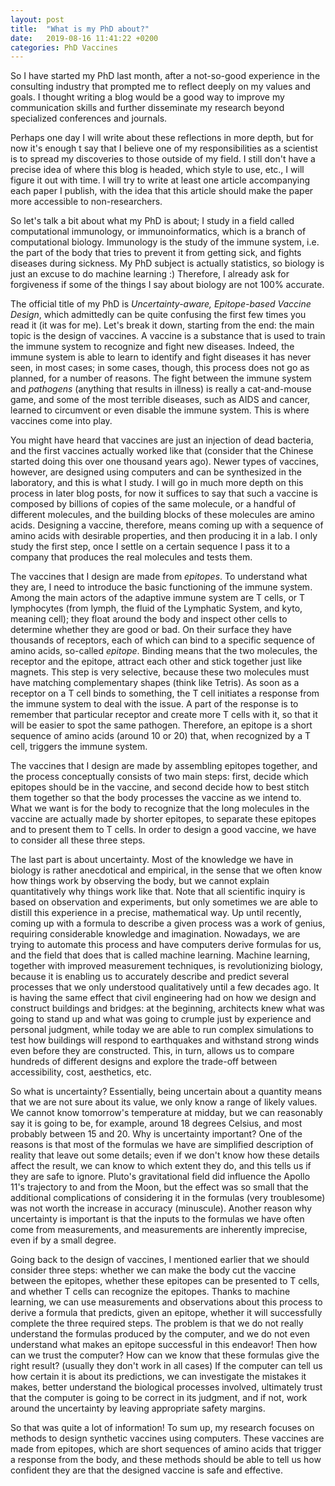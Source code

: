 ```yaml
---
layout: post
title:  "What is my PhD about?"
date:   2019-08-16 11:41:22 +0200
categories: PhD Vaccines
---
```


So I have started my PhD last month, after a not-so-good experience in the
consulting industry that prompted me to reflect deeply on my values and goals. I
thought writing a blog would be a good way to improve my communication skills
and further disseminate my research beyond specialized conferences and journals.
<!-- more -->
Perhaps one day I will write about these reflections in more depth, but for now
it's enough t say that I believe one of my responsibilities as a scientist is to
spread my discoveries to those outside of my field. I still don't have a precise
idea of where this blog is headed, which style to use, etc., I will figure it
out with time. I will try to write at least one article accompanying each paper
I publish, with the idea that this article should make the paper more accessible
to non-researchers.

So let's talk a bit about what my PhD is about; I study in a field called
computational immunology, or immunoinformatics, which is a branch of
computational biology. Immunology is the study of the immune system, i.e. the
part of the body that tries to prevent it from getting sick, and fights diseases
during sickness. My PhD subject is actually statistics, so biology is just an
excuse to do machine learning :) Therefore, I already ask for forgiveness if
some of the things I say about biology are not 100% accurate.

The official title of my PhD is _Uncertainty-aware, Epitope-based Vaccine
Design_, which admittedly can be quite confusing the first few times you read it
(it was for me). Let's break it down, starting from the end: the main topic is
the design of vaccines. A vaccine is a substance that is used to train the
immune system to recognize and fight new diseases. Indeed, the immune system is
able to learn to identify and fight diseases it has never seen, in most cases;
in some cases, though, this process does not go as planned, for a number of
reasons. The fight between the immune system and _pathogens_ (anything that
results in illness) is really a cat-and-mouse game, and some of the most
terrible diseases, such as AIDS and cancer, learned to circumvent or even
disable the immune system. This is where vaccines come into play.

You might have heard that vaccines are just an injection of dead bacteria, and
the first vaccines actually worked like that (consider that the Chinese started
doing this over one thousand years ago). Newer types of vaccines, however, are
designed using computers and can be synthesized in the laboratory, and this is
what I study. I will go in much more depth on this process in later blog posts,
for now it suffices to say that such a vaccine is composed by billions of copies
of the same molecule, or a handful of different molecules, and the building
blocks of these molecules are amino acids. Designing a vaccine, therefore, means
coming up with a sequence of amino acids with desirable properties, and then
producing it in a lab. I only study the first step, once I settle on a certain
sequence I pass it to a company that produces the real molecules and tests them.

The vaccines that I design are made from _epitopes_. To understand what they
are, I need to introduce the basic functioning of the immune system. Among the
main actors of the adaptive immune system are T cells, or T lymphocytes (from
lymph, the fluid of the Lymphatic System, and kyto, meaning cell); they float
around the body and inspect other cells to determine whether they are good or
bad. On their surface they have thousands of receptors, each of which can bind
to a specific sequence of amino acids, so-called _epitope_. Binding means that
the two molecules, the receptor and the epitope, attract each other and stick
together just like magnets. This step is very selective, because these two
molecules must have matching complementary shapes (think like Tetris). As soon
as a receptor on a T cell binds to something, the T cell initiates a response
from the immune system to deal with the issue. A part of the response is to
remember that particular receptor and create more T cells with it, so that it
will be easier to spot the same pathogen. Therefore, an epitope is a short
sequence of amino acids (around 10 or 20) that, when recognized by a T cell,
triggers the immune system.

The vaccines that I design are made by assembling epitopes together, and the
process conceptually consists of two main steps: first, decide which epitopes
should be in the vaccine, and second decide how to best stitch them together so
that the body processes the vaccine as we intend to. What we want is for the
body to recognize that the long molecules in the vaccine are actually made by
shorter epitopes, to separate these epitopes and to present them to T cells. In
order to design a good vaccine, we have to consider all these three steps.

The last part is about uncertainty. Most of the knowledge we have in biology is
rather anecdotical and empirical, in the sense that we often know how things
work by observing the body, but we cannot explain quantitatively why things work
like that. Note that all scientific inquiry is based on observation and
experiments, but only sometimes we are able to distill this experience in a
precise, mathematical way. Up until recently, coming up with a formula to
describe a given process was a work of genius, requiring considerable knowledge
and imagination. Nowadays, we are trying to automate this process and have
computers derive formulas for us, and the field that does that is called machine
learning. Machine learning, together with improved measurement techniques, is
revolutionizing biology, because it is enabling us to accurately describe and
predict several processes that we only understood qualitatively until a few
decades ago. It is having the same effect that civil engineering had on how we
design and construct buildings and bridges: at the beginning, architects knew
what was going to stand up and what was going to crumple just by experience and
personal judgment, while today we are able to run complex simulations to test
how buildings will respond to earthquakes and withstand strong winds even before
they are constructed. This, in turn, allows us to compare hundreds of different
designs and explore the trade-off between accessibility, cost, aesthetics, etc.

So what is uncertainty? Essentially, being uncertain about a quantity means that
we are not sure about its value, we only know a range of likely values. We
cannot know tomorrow's temperature at midday, but we can reasonably say it is
going to be, for example, around 18 degrees Celsius, and most probably between
15 and 20. Why is uncertainty important? One of the reasons is that most of the
formulas we have are simplified description of reality that leave out some
details; even if we don't know how these details affect the result, we can know
to which extent they do, and this tells us if they are safe to ignore. Pluto's
gravitational field did influence the Apollo 11's trajectory to and from the
Moon, but the effect was so small that the additional complications of
considering it in the formulas (very troublesome) was not worth the increase in
accuracy (minuscule). Another reason why uncertainty is important is that the
inputs to the formulas we have often come from measurements, and measurements
are inherently imprecise, even if by a small degree.

Going back to the design of vaccines, I mentioned earlier that we should
consider three steps: whether we can make the body cut the vaccine between the
epitopes, whether these epitopes can be presented to T cells, and whether T
cells can recognize the epitopes. Thanks to machine learning, we can use
measurements and observations about this process to derive a formula that
predicts, given an epitope, whether it will successfully complete the three
required steps. The problem is that we do not really understand the formulas
produced by the computer, and we do not even understand what makes an epitope
successful in this endeavor! Then how can we trust the computer? How can we know
that these formulas give the right result? (usually they don't work in all
cases) If the computer can tell us how certain it is about its predictions, we
can investigate the mistakes it makes, better understand the biological
processes involved, ultimately trust that the computer is going to be correct in
its judgment, and if not, work around the uncertainty by leaving appropriate
safety margins.

So that was quite a lot of information! To sum up, my research focuses on
methods to design synthetic vaccines using computers. These vaccines are made
from epitopes, which are short sequences of amino acids that trigger a response
from the body, and these methods should be able to tell us how confident they
are that the designed vaccine is safe and effective.
